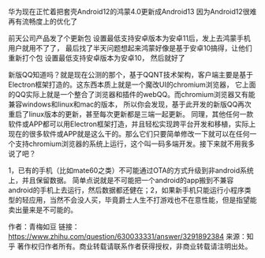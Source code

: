 


华为现在正忙着把套壳Android12的鸿蒙4.0更新成Android13 因为Android12很难再有流畅度上的优化了


前天公司产品发了个更新包 设置最低支持安卓版本为安卓11后，发上去鸿蒙手机用户就用不了了，
最后找了半天问题想起来鸿蒙好像是基于安卓10搞得，让他们重新打个包 设置最低支持安卓版本为安卓10， 然后就好了


新版QQ知道吗？就是现在公测的那个，基于QQNT技术架构，客户端主要是基于Electron框架打造的。这东西本质上就是一个魔改UI的chromium浏览器，
它上面的QQ实际上就是一个整合了浏览器和插件的webQQ。而chromium浏览器又有能兼容windows和linux和mac的版本，
所以你会发现，基于此开发的新版QQ再次重启了linux版本的更新，甚至每次更新都是三端一起更新。
同理，其他任何一款软件或APP都可以用Electron框架打造，并且轻松实现跨平台开发和移植，实际上现在的很多软件或APP就是这么干的。那么它们只要简单修改一下就可以在任何一个支持chromium浏览器的系统上运行，这个叫一码多端开发。接下来就不用我多说了吧？



1，已有的手机（比如mate60之类）不可能通过OTA的方式升级到非android系统上，并且保留数据。
简单点说就是不可能把一个android的app搬到不兼容android的手机上去运行，然后数据都还健在；2，如果新手机只能运行小程序类型的轻应用，当然不会没人买，毕竟爵士人生不打游戏也不在意性能，但是指望能卖出量来是不可能的。

作者：青梅如豆
链接：https://www.zhihu.com/question/630033331/answer/3291892384
来源：知乎
著作权归作者所有。商业转载请联系作者获得授权，非商业转载请注明出处。